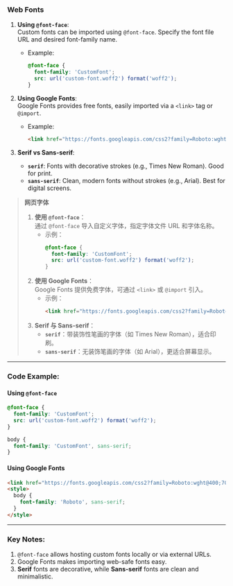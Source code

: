 ### Web Fonts  

1. **Using `@font-face`**:  
   Custom fonts can be imported using `@font-face`. Specify the font file URL and desired font-family name.  
   - Example:  
     ```css
     @font-face {
       font-family: 'CustomFont';
       src: url('custom-font.woff2') format('woff2');
     }
     ```

2. **Using Google Fonts**:  
   Google Fonts provides free fonts, easily imported via a `<link>` tag or `@import`.  
   - Example:  
     ```html
     <link href="https://fonts.googleapis.com/css2?family=Roboto:wght@400;700&display=swap" rel="stylesheet">
     ```

3. **Serif vs Sans-serif**:  
   - **`serif`**: Fonts with decorative strokes (e.g., Times New Roman). Good for print.  
   - **`sans-serif`**: Clean, modern fonts without strokes (e.g., Arial). Best for digital screens.  

> **网页字体**  
> 1. **使用 `@font-face`**：  
>    通过 `@font-face` 导入自定义字体，指定字体文件 URL 和字体名称。  
>    - 示例：  
>      ```css
>      @font-face {
>        font-family: 'CustomFont';
>        src: url('custom-font.woff2') format('woff2');
>      }
>      ```
> 2. **使用 Google Fonts**：  
>    Google Fonts 提供免费字体，可通过 `<link>` 或 `@import` 引入。  
>    - 示例：  
>      ```html
>      <link href="https://fonts.googleapis.com/css2?family=Roboto:wght@400;700&display=swap" rel="stylesheet">
>      ```
> 3. **Serif 与 Sans-serif**：  
>    - **`serif`**：带装饰性笔画的字体（如 Times New Roman），适合印刷。  
>    - **`sans-serif`**：无装饰笔画的字体（如 Arial），更适合屏幕显示。  

---

### Code Example:

#### Using `@font-face`
```css
@font-face {
  font-family: 'CustomFont';
  src: url('custom-font.woff2') format('woff2');
}

body {
  font-family: 'CustomFont', sans-serif;
}
```

#### Using Google Fonts
```html
<link href="https://fonts.googleapis.com/css2?family=Roboto:wght@400;700&display=swap" rel="stylesheet">
<style>
  body {
    font-family: 'Roboto', sans-serif;
  }
</style>
```

---

### Key Notes:
1. `@font-face` allows hosting custom fonts locally or via external URLs.  
2. Google Fonts makes importing web-safe fonts easy.  
3. **Serif** fonts are decorative, while **Sans-serif** fonts are clean and minimalistic.